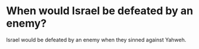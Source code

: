 # When would Israel be defeated by an enemy?

Israel would be defeated by an enemy when they sinned against Yahweh.
